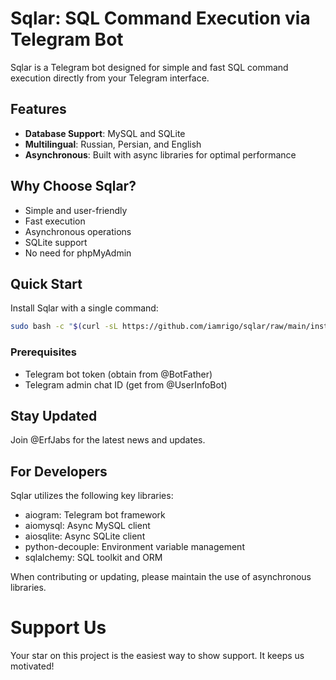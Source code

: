 # Sqlar: SQL Command Execution via Telegram Bot

Sqlar is a Telegram bot designed for simple and fast SQL command execution directly from your Telegram interface.

## Features

- **Database Support**: MySQL and SQLite
- **Multilingual**: Russian, Persian, and English
- **Asynchronous**: Built with async libraries for optimal performance

## Why Choose Sqlar?

- Simple and user-friendly
- Fast execution
- Asynchronous operations
- SQLite support
- No need for phpMyAdmin

## Quick Start

Install Sqlar with a single command:

```bash
sudo bash -c "$(curl -sL https://github.com/iamrigo/sqlar/raw/main/install.sh)"
```

### Prerequisites

- Telegram bot token (obtain from @BotFather)
- Telegram admin chat ID (get from @UserInfoBot)

## Stay Updated

Join @ErfJabs for the latest news and updates.

## For Developers

Sqlar utilizes the following key libraries:

- aiogram: Telegram bot framework
- aiomysql: Async MySQL client
- aiosqlite: Async SQLite client
- python-decouple: Environment variable management
- sqlalchemy: SQL toolkit and ORM

When contributing or updating, please maintain the use of asynchronous libraries.

# Support Us
Your star on this project is the easiest way to show support. It keeps us motivated!
